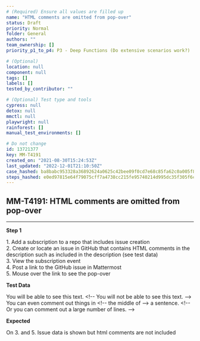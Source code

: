 ```yaml
---
# (Required) Ensure all values are filled up
name: "HTML comments are omitted from pop-over"
status: Draft
priority: Normal
folder: General
authors: ""
team_ownership: []
priority_p1_to_p4: P3 - Deep Functions (Do extensive scenarios work?)

# (Optional)
location: null
component: null
tags: []
labels: []
tested_by_contributor: ""

# (Optional) Test type and tools
cypress: null
detox: null
mmctl: null
playwright: null
rainforest: []
manual_test_environments: []

# Do not change
id: 13721377
key: MM-T4191
created_on: "2021-08-30T15:24:53Z"
last_updated: "2022-12-01T21:10:50Z"
case_hashed: ba8babc953328a36892624a0625c42bee09f0cd7e68c85fa62c0a005f82cab3d5a5aa6539cc42894d8dc0ca0740300fc
steps_hashed: e0ed97815e64f79075cff7a4738cc215fe95740214d995dc35f305f6cdbf340cb6eb7b83349b885ca5954069270b62b1
---
```


<!-- (Auto-generated) Based on frontmatter's "key" and "name" -->

## MM-T4191: HTML comments are omitted from pop-over

---

**Step 1**

1\. Add a subscription to a repo that includes issue creation\
2\. Create or locate an issue in GitHub that contains HTML comments in the description such as included in the description (see test data)\
3\. View the subscription event\
4\. Post a link to the GitHub issue in Mattermost\
5\. Mouse over the link to see the pop-over

**Test Data**

You will be able to see this text. \<!-- You will not be able to see this text. --> You can even comment out things in \<!-- the middle of --> a sentence. \<!-- Or you can comment out a large number of lines. -->

**Expected**

On 3. and 5. Issue data is shown but html comments are not included

